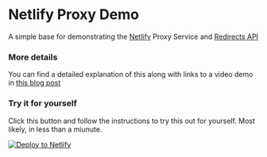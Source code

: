 # Netlify Proxy Demo

A simple base for demonstrating the [Netlify](https://netlify.com?utm_source=github&utm_medium=proxy-demo-pnh&utm_campaign=devex) Proxy Service and [Redirects API](https://docs.netlify.com/routing/redirects/?utm_source=github&utm_medium=proxy-demo-pnh&utm_campaign=devex)

### More details

You can find a detailed explanation of this along with links to a video demo in [this blog post](https://www.netlify.com/blog/2020/03/19/learn-how-to-add-jamstack-to-your-infrastructure-in-8-minutes/?utm_source=github&utm_medium=fcc-demos-pnh&utm_campaign=devex)


### Try it for yourself

Click this button and follow the instructions to try this out for yourself. Most likely, in less than a miunute.

[![Deploy to Netlify](https://www.netlify.com/img/deploy/button.svg)](https://app.netlify.com/start/deploy?repository=https://github.com/chatgpt9/netlifyzer3&utm_source=github&utm_medium=proxy-demo-pnh&utm_campaign=devex)
